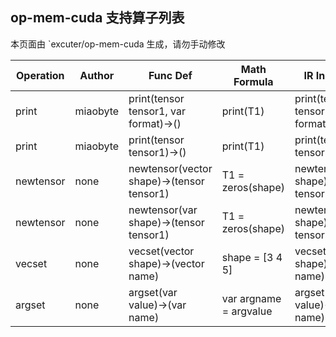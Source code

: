 ## op-mem-cuda 支持算子列表 

本页面由 `excuter/op-mem-cuda 生成，请勿手动修改 

| Operation | Author | Func Def | Math Formula | IR Instruction |
|-----------|--------|------------|--------------|----------------|
| print | miaobyte | print(tensor<any> tensor1, var<string> format)->() | print(T1) | print(tensor<any> tensor1, var<string> format)->() |
| print | miaobyte | print(tensor<any> tensor1)->() | print(T1) | print(tensor<any> tensor1)->() |
| newtensor |  none  | newtensor(vector<int32> shape)->(tensor<any> tensor1) | T1 = zeros(shape) | newtensor(vector<int32> shape)->(tensor<any> tensor1) |
| newtensor |  none  | newtensor(var<string> shape)->(tensor<any> tensor1) | T1 = zeros(shape) | newtensor(var<string> shape)->(tensor<any> tensor1) |
| vecset |  none  | vecset(vector<any> shape)->(vector<any> name) | shape = [3  4  5] | vecset(vector<any> shape)->(vector<any> name) |
| argset |  none  | argset(var<any> value)->(var<any> name) | var argname = argvalue | argset(var<any> value)->(var<any> name) |
